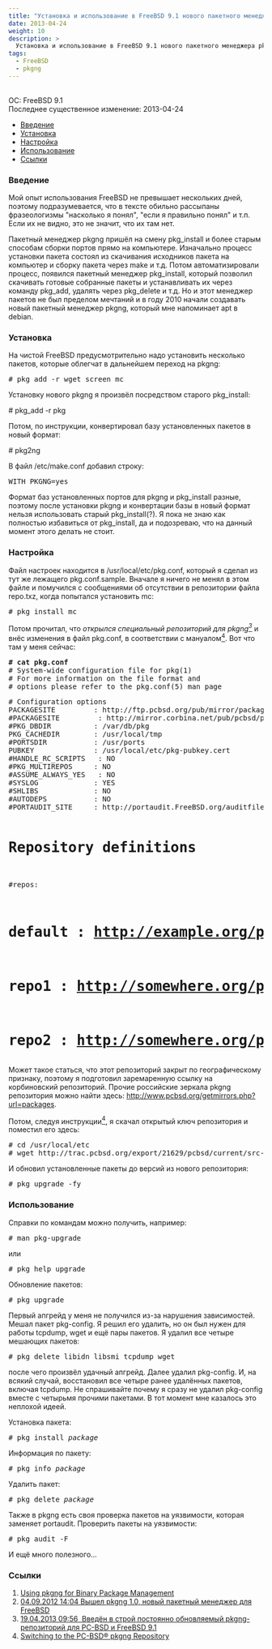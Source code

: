 ```yaml
---
title: "Установка и использование в FreeBSD 9.1 нового пакетного менеджера pkgng"
date: 2013-04-24
weight: 10
description: >
  Установка и использование в FreeBSD 9.1 нового пакетного менеджера pkgng
tags:
  - FreeBSD
  - pkgng
---
```


<div> </div>
<div>ОС: FreeBSD 9.1</div>
<div>Последнее существенное изменение: 2013-04-24</div>
<ul>
<li><a href="#Введение в pkgng">Введение</a></li>
<li><a href="#Установка pkgng">Установка</a></li>
<li><a href="#Настройка pkgng">Настройка</a></li>
<li><a href="#Использование pkgng">Использование</a></li>
<li><a href="#Ссылки">Ссылки</a></li>
</ul>
<h3><a id="Введение в pkgng" name="Введение в pkgng"></a>Введение</h3>
<p>Мой опыт использования FreeBSD не превышает нескольких дней, поэтому подразумевается, что в тексте обильно рассыпаны фразеологизмы "насколько я понял", "если я правильно понял" и т.п. Если их не видно, это не значит, что их там нет.</p>
<p>Пакетный менеджер pkgng пришёл на смену pkg_install и более старым способам сборки портов прямо на компьютере. Изначально процесс установки пакета состоял из скачивания исходников пакета на компьютер и сборку пакета через make и т.д. Потом автоматизировали процесс, появился пакетный менеджер pkg_install, который позволил скачивать готовые собранные пакеты и устанавливать их через команду pkg_add, удалять через pkg_delete и т.д. Но и этот менеджер пакетов не был пределом мечтаний и в году 2010 начали создавать новый пакетный менеджер pkgng, который мне напоминает apt в debian.</p>
<h3><a id="Установка pkgng" name="Установка pkgng"></a>Установка</h3>
<p>На чистой FreeBSD предусмотрительно надо установить несколько пакетов, которые облегчат в дальнейшем переход на pkgng:</p>
<pre># pkg_add -r wget screen mc</pre>
<p>Установку нового pkgng я произвёл посредством старого pkg_install:</p>
<p># pkg_add -r pkg</p>
<p>Потом, по инструкции, конвертировал базу установленных пакетов в новый формат:</p>
<p># pkg2ng</p>
<p>В файл /etc/make.conf добавил строку:</p>
<pre>WITH_PKGNG=yes</pre>
<p>Формат баз установленных портов для pkgng и pkg_install разные, поэтому после установки pkgng и конвертации базы в новый формат нельзя использовать старый pkg_install(?). Я пока не знаю как полностью избавиться от pkg_install, да и подозреваю, что на данный момент этого делать не стоит.</p>
<h3><a id="Настройка pkgng" name="Настройка pkgng"></a>Настройка</h3>
<p>Файл настроек находится в /usr/local/etc/pkg.conf, который я сделал из тут же лежащего pkg.conf.sample. Вначале я ничего не менял в этом файле и помучился с сообщениями об отсутствии в репозитории файла repo.txz, когда попытался установить mc:</p>
<pre># pkg install mc</pre>
<p>Потом прочитал, что <em>открылся специальный репозиторий для pkgng<a href="#link3"><sup>3</sup></a></em> и внёс изменения в файл pkg.conf, в соответствии с мануалом<a href="#link4"><sup>4</sup></a>. Вот что там у меня сейчас:</p>
<pre><strong># cat pkg.conf</strong>
# System-wide configuration file for pkg(1)
# For more information on the file format and
# options please refer to the pkg.conf(5) man page</pre>
<pre># Configuration options
PACKAGESITE         : http://ftp.pcbsd.org/pub/mirror/packages/9.1-RELEASE/amd64/
#PACKAGESITE         : http://mirror.corbina.net/pub/pcbsd/packages/9.1-RELEASE/amd64/
#PKG_DBDIR          : /var/db/pkg
PKG_CACHEDIR        : /usr/local/tmp
#PORTSDIR           : /usr/ports
PUBKEY              : /usr/local/etc/pkg-pubkey.cert
#HANDLE_RC_SCRIPTS   : NO
#PKG_MULTIREPOS     : NO
#ASSUME_ALWAYS_YES   : NO
#SYSLOG             : YES
#SHLIBS             : NO
#AUTODEPS           : NO
#PORTAUDIT_SITE     : http://portaudit.FreeBSD.org/auditfile.tbz

# Repository definitions
#repos:
#  default : http://example.org/pkgng/
#  repo1 : http://somewhere.org/pkgng/repo1/
#  repo2 : http://somewhere.org/pkgng/repo2/</pre>
<div>Может такое статься, что этот репозиторий закрыт по географическому признаку, поэтому я подготовил заремаренную ссылку на корбиновский репозиторий. Прочие российские зеркала pkgng репозитория можно найти здесь: <a href="http://www.pcbsd.org/getmirrors.php?url=packages">http://www.pcbsd.org/getmirrors.php?url=packages</a>.</div>
<p>Потом, следуя инструкции<a href="#link4"><sup>4</sup></a>, я скачал открытый ключ репозитория и поместил его здесь:</p>
<pre># cd /usr/local/etc
# wget http://trac.pcbsd.org/export/21629/pcbsd/current/src-sh/pc-extractoverlay/desktop-overlay/usr/local/etc/pkg-pubkey.cert</pre>
<p>И обновил установленные пакеты до версий из нового репозитория:</p>
<pre># pkg upgrade -fy</pre>
<h3><a id="Использование pkgng" name="Использование pkgng"></a>Использование</h3>
<p>Справки по командам можно получить, например:</p>
<pre># man pkg-upgrade</pre>
<p>или</p>
<pre># pkg help upgrade</pre>
<p>Обновление пакетов:</p>
<pre># pkg upgrade</pre>
<p>Первый апгрейд у меня не получился из-за нарушения зависимостей. Мешал пакет pkg-config. Я решил его удалить, но он был нужен для работы tcpdump, wget и ещё пары пакетов. Я удалил все четыре мешающих пакетов:</p>
<pre># pkg delete libidn libsmi tcpdump wget</pre>
<p>после чего произвёл удачный апгрейд. Далее удалил pkg-config. И, на всякий случай, восстановил все четыре ранее удалённых пакетов, включая tcpdump. Не спрашивайте почему я сразу не удалил pkg-config вместе с четырьмя прочими пакетами. В тот момент мне казалось это неплохой идеей.</p>
<p>Установка пакета:</p>
<pre># pkg install <em>package</em></pre>
<p>Информация по пакету:</p>
<pre># pkg info <em>package</em></pre>
<p>Удалить пакет:</p>
<pre># pkg delete <em>package</em></pre>
<p>Также в pkgng есть своя проверка пакетов на уязвимости, которая заменяет portaudit. Проверить пакеты на уязвимости:</p>
<pre># pkg audit -F</pre>
<p>И ещё много полезного...</p>
<h3><a id="Ссылки" name="Ссылки"></a>Ссылки</h3>
<ol>
<li><a href="http://www.freebsd.org/doc/en_US.ISO8859-1/books/handbook/pkgng-intro.html">Using pkgng for Binary Package Management</a></li>
<li><a href="http://www.opennet.ru/opennews/art.shtml?num=34739">04.09.2012 14:04 Вышел pkgng 1.0, новый пакетный менеджер для FreeBSD</a></li>
<li><a id="link3" href="http://www.opennet.ru/opennews/art.shtml?num=36730" name="link3">19.04.2013 09:56  Введён в строй постоянно обновляемый pkgng-репозиторий для PC-BSD и FreeBSD 9.1</a></li>
<li><a id="link4" href="http://wiki.pcbsd.org/index.php/Convert_a_FreeBSD_System_to_PC-BSD%C2%AE#Switching_to_the_PC-BSD.C2.AE_pkgng_Repository" name="link4">Switching to the PC-BSD® pkgng Repository</a></li>
</ol>
